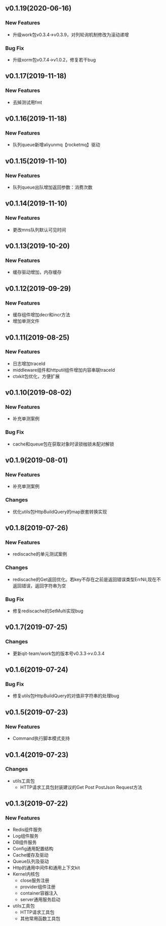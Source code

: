 ## v0.1.19(2020-06-16)

### New Features
- 升级work包v0.3.4->v0.3.9，对列轮询机制修改为滚动递增

### Bug Fix
- 升级xorm包v0.7.4->v1.0.2，修复若干bug

## v0.1.17(2019-11-18)

### New Features
- 去掉测试用fmt


## v0.1.16(2019-11-18)

### New Features
- 队列queue新增aliyunmq【rocketmq】驱动

## v0.1.15(2019-11-10)

### New Features
- 队列queue出队增加返回参数：消费次数

## v0.1.14(2019-11-10)

### New Features
- 更改mns队列默认可见时间

## v0.1.13(2019-10-20)

### New Features
- 缓存驱动增加，内存缓存

## v0.1.12(2019-09-29)

### New Features
- 缓存组件增加decr和incr方法
- 增加单测文件

## v0.1.11(2019-08-25)

### New Features
- 日志增加traceId
- middleware组件和httputil组件增加内容串联traceId
- ctxkit包优化，方便扩展


## v0.1.10(2019-08-02)

### New Features
- 补充单测案例

### Bug Fix
- cache和queue包在获取对象时读锁枷锁未配对解锁

## v0.1.9(2019-08-01)

### New Features
- 补充单测案例

### Changes
- 优化utils包HttpBuildQuery的map嵌套转换实现

## v0.1.8(2019-07-26)

### New Features
- rediscache的单元测试案例

### Changes
- rediscache的Get返回优化。若key不存在之前是返回错误类型ErrNil,现在不返回错误，返回字符串为空

### Bug Fix
- 修复rediscache的SetMulti实现bug

## v0.1.7(2019-07-25)

### Changes
- 更新qit-team/work包的版本号v0.3.3->v.0.3.4

## v0.1.6(2019-07-24)

### Bug Fix
- 修复utils包HttpBuildQuery的对值非字符串的处理bug

## v0.1.5(2019-07-23)

### New Features
- Command执行脚本模式支持

## v0.1.4(2019-07-23)

### Changes
- utils工具包
    - HTTP请求工具包封装建议的Get Post PostJson Request方法

## v0.1.3(2019-07-22)

### New Features
- Redis组件服务
- Log组件服务
- DB组件服务
- Config通用配置结构
- Cache缓存及驱动
- Queue队列及驱动
- Http的通用中间件和通用上下文kit
- Kernel内核包
    - close服务注册
    - provider组件注册
    - container容器注入
    - server通用服务启动
- utils工具包
    - HTTP请求工具包
    - 其他常用函数工具包